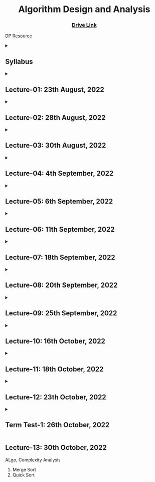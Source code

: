 <h1 align="center"> Algorithm Design and Analysis </h1>

<h3 align="center"> <a href="https://drive.google.com/drive/u/0/folders/1ZwZHAAirbBEvp0mxAs3urO2tOawbSw1N" title="Drive Link of Algo">Drive Link</a></h3>

[DP Resource](https://bit.ly/dpseriestuf)

<details><summary><h2>Syllabus</h2></summary>
<blockquote> <p>
Sieve - Bitwise, Segmented, Linear<br>
Divisor - Count, Sum<br>
Phi<br>
Modular Inverse - with Power, with Ext. Euclid<br>
CRT - Ext. Euclid

Floyd Warshall<br>
Bellman Ford<br>
Heapsort - Heap<br>
Counting Sort, Radix Sort, Bucket Sort<br>
Order Statistics<br>
Hash Table<br>
Binary Search Tree<br>
Balance Binary Search Tree - Treap / AVL Tree

DP - Matrix Chain Multiplication, Knapsack, CoinChange<br>
Greedy - Task Scheduling<br>
Max Flow - Ford Fulkerson

String Matching - KMP, Rabin Karp (Hashing)<br>
Suffix Array<br>
Strongly Connected Component

FFT* (probably)

Quicksort*, DSU*, MST*, Dijkstra*, DFS*, BFS* (covered in CP course)
</p></blockquote>
</details>

<details><summary><h2>Lecture-01: 23th August, 2022</h2></summary>

1. Sieve of Eratosthenes
2. Linear Sieve
</details>

<details><summary><h2>Lecture-02: 28th August, 2022</h2></summary>

1. Bitwise Operation
2. Bitwise Sieve
</details>

<details><summary><h2>Lecture-03: 30th August, 2022</h2></summary>

1. Segmented Sieve
</details>

<details><summary><h2>Lecture-04: 4th September, 2022</h2></summary>

1. Euler phi
1. Count of Divisor
2. Sum of Divisor
3. Prime in cube root complexity, N = P * Q * R, Miler Rabin
</details>

<details><summary><h2>Lecture-05: 6th September, 2022</h2></summary>

1. BigMod / Modular Exponentiation
2. Extended Euclid
3. Modular Multiplicative Inverse
4. Fermat's Little Theorem

https://cp-algorithms.com/algebra/extended-euclid-algorithm.html
</details>

<details><summary><h2>Lecture-06: 11th September, 2022</h2></summary>

1. Shortest Path 
2. Floyd Warshall
</details>

<details><summary><h2>Lecture-07: 18th September, 2022</h2></summary>

1. Bellman Ford
2. Chinese Remainder Theorem
</details>

<details><summary><h2>Lecture-08: 20th September, 2022</h2></summary>

1. Chinese Remainder Theorem (Code of Weak Form + Strong Form discussion)
</details>

<details><summary><h2>Lecture-09: 25th September, 2022</h2></summary>

1. Heap Sort (Heapify & Sorting)
</details>

<details><summary><h2>Lecture-10: 16th October, 2022</h2></summary>

1. Counting Sort
</details>

<details><summary><h2>Lecture-11: 18th October, 2022</h2></summary>

1. Some primary info about Git operation.
2. Pull Request, Fork, Collaborations.
3. Sublime Merge

</details>

<details><summary><h2>Lecture-12: 23th October, 2022</h2></summary>

1. Radix Sort
2. Bucket sort

</details>

<details><summary><h2>Term Test-1: 26th October, 2022</h2></summary>

*Pseudo Code/Algorithm/Code*

- Sieve & variations
- Extended Euclid Algorithm
- Modular Multiplicative Inverse
- Chinese Remainder Theorem
- Bellman Ford Algorithm
- Floyd Warshall Algorithm

Question:

1. State the formal definition of CRT.
2. Prove the existence of Modular Inverse of a number A with respect to M.
3. What do you understand by 'Path Relaxation'?
4. Can you improvise the following code to run faster? Explain your answer with complexity analysis.<br>
```cpp
void SieveOfEratosthenes (int n)
{
    bool prime[n + 1];
    memset(prime, true, sizeof(prime));

    for (int p = 2; p * p <= n; p++) {
        if (prime[p] == true) {
            for (int i = p * p; i <= n; i += p) 
                prime[i] = false;
        }
    }
    for (int p = 2; p <= n; p++)
        if (prime[p])
            cout << p << " ";
}
```
5. Write down each step for the 'Floyd-Warshall Algorithm' on the following graph. **Start from node a.**<br>
Directed Edges with weight:<br>
(a, g) = 7, (a, b) = 4, (a, h) = 4<br>
(b, f) = 6, (b, g) = 8, (b, h) = 1<br>
(g, b) = 4, (g, f) = 7

</details>

<h2>Lecture-13: 30th October, 2022</h2>

ALgo, Complexity Analysis

1. Merge Sort 
2. Quick Sort